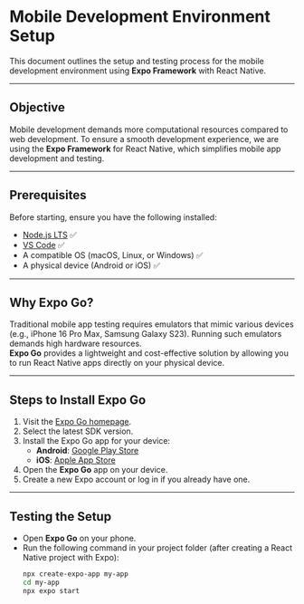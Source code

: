 # Mobile Development Environment Setup

This document outlines the setup and testing process for the mobile development environment using **Expo Framework** with React Native.

---

## Objective

Mobile development demands more computational resources compared to web development. To ensure a smooth development experience, we are using the **Expo Framework** for React Native, which simplifies mobile app development and testing.

---

## Prerequisites

Before starting, ensure you have the following installed:

- [Node.js LTS](https://nodejs.org/en/) ✅
- [VS Code](https://code.visualstudio.com/) ✅
- A compatible OS (macOS, Linux, or Windows) ✅
- A physical device (Android or iOS) ✅

---

## Why Expo Go?

Traditional mobile app testing requires emulators that mimic various devices (e.g., iPhone 16 Pro Max, Samsung Galaxy S23). Running such emulators demands high hardware resources.  
**Expo Go** provides a lightweight and cost-effective solution by allowing you to run React Native apps directly on your physical device.

---

## Steps to Install Expo Go

1. Visit the [Expo Go homepage](https://expo.dev/go).
2. Select the latest SDK version.
3. Install the Expo Go app for your device:
   - **Android**: [Google Play Store](https://play.google.com/store/apps/details?id=host.exp.exponent)
   - **iOS**: [Apple App Store](https://apps.apple.com/app/expo-go/id982107779)
4. Open the **Expo Go** app on your device.
5. Create a new Expo account or log in if you already have one.

---

## Testing the Setup

- Open **Expo Go** on your phone.
- Run the following command in your project folder (after creating a React Native project with Expo):
  ```bash
  npx create-expo-app my-app
  cd my-app
  npx expo start
  ```

